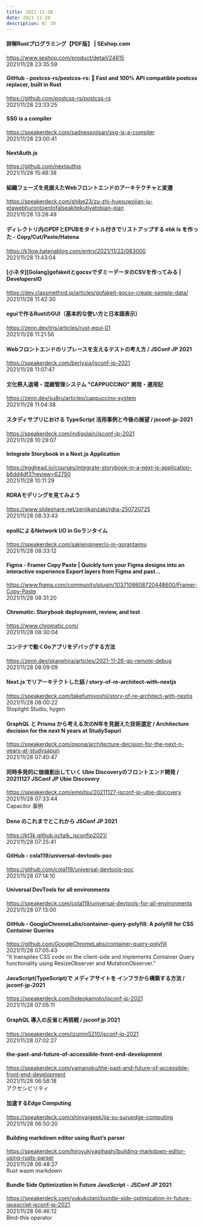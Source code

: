 ```yaml
---
title: 2021-11-28
date: 2021-11-28
description: B! 30
---
```


#### 詳解Rustプログラミング【PDF版】 | SEshop.com
https://www.seshop.com/product/detail/24815<br>
2021/11/28 23:35:59<br>


#### GitHub - postcss-rs/postcss-rs: 🚀 Fast and 100% API compatible postcss replacer, built in Rust
https://github.com/postcss-rs/postcss-rs<br>
2021/11/28 23:33:25<br>


#### SSG is a compiler
https://speakerdeck.com/sadnessojisan/ssg-is-a-compiler<br>
2021/11/28 23:00:41<br>


#### NextAuth.js
https://github.com/nextauthjs<br>
2021/11/28 15:48:38<br>


#### 組織フェーズを見据えたWebフロントエンドのアーキテクチャと変遷
https://speakerdeck.com/shibe23/zu-zhi-huesuwojian-ju-etawebhurontoentofalseakitekutiyatobian-qian<br>
2021/11/28 13:28:49<br>


#### ディレクトリ内のPDFとEPUBをタイトル付きでリストアップする ebk ls を作った - Copy/Cut/Paste/Hatena
https://k1low.hatenablog.com/entry/2021/11/22/083000<br>
2021/11/28 11:43:04<br>


#### [小ネタ][Golang]gofakeitとgocsvでダミーデータのCSVを作ってみる | DevelopersIO
https://dev.classmethod.jp/articles/gofakeit-gocsv-create-sample-data/<br>
2021/11/28 11:42:30<br>


#### eguiで作るRustのGUI（基本的な使い方と日本語表示）
https://zenn.dev/tris/articles/rust-egui-01<br>
2021/11/28 11:21:56<br>


#### Webフロントエンドのリプレースを支えるテストの考え方 / JSConf JP 2021
https://speakerdeck.com/berlysia/jsconf-jp-2021<br>
2021/11/28 11:07:47<br>


#### 文化祭入退場・混雑管理システム "CAPPUCCINO" 開発・運用記
https://zenn.dev/su8ru/articles/cappuccino-system<br>
2021/11/28 11:04:38<br>


#### スタディサプリにおける TypeScript 活用事例と今後の展望 / jsconf-jp-2021
https://speakerdeck.com/indigolain/jsconf-jp-2021<br>
2021/11/28 10:29:07<br>


#### Integrate Storybook in a Next.js Application
https://egghead.io/courses/integrate-storybook-in-a-next-js-application-b6dd4df3?review=62750<br>
2021/11/28 10:11:29<br>


#### RDRAモデリングを見てみよう
https://www.slideshare.net/zenjikanzaki/rdra-250720725<br>
2021/11/28 08:33:43<br>


#### epollによるNetwork I/O in Goランタイム
https://speakerdeck.com/sakiengineer/o-in-gorantaimu<br>
2021/11/28 08:33:12<br>


#### Figma - Framer Copy Paste | Quickly turn your Figma designs into an interactive experience Export layers from Figma and past...
https://www.figma.com/community/plugin/1037108608720448600/Framer-Copy-Paste<br>
2021/11/28 08:31:20<br>


#### Chromatic: Storybook deployment, review, and test
https://www.chromatic.com/<br>
2021/11/28 08:30:04<br>


#### コンテナで動くGoアプリをデバッグする方法
https://zenn.dev/skanehira/articles/2021-11-26-go-remote-debug<br>
2021/11/28 08:09:09<br>


#### Next.js でリアーキテクトした話 / story-of-re-architect-with-nextjs
https://speakerdeck.com/takefumiyoshii/story-of-re-architect-with-nextjs<br>
2021/11/28 08:00:22<br>
Stoplight Studio, hygen


#### GraphQL と Prisma から考える次のN年を見据えた技術選定 / Architecture decision for the next N years at StudySapuri
https://speakerdeck.com/qsona/architecture-decision-for-the-next-n-years-at-studysapuri<br>
2021/11/28 07:40:47<br>


#### 同時多発的に価値創出していく Ubie Discoveryのフロントエンド開発 / 20211127 JSConf JP Ubie Discovery
https://speakerdeck.com/empitsu/20211127-jsconf-jp-ubie-discovery<br>
2021/11/28 07:33:44<br>
Capacitor 事例


#### Deno のこれまでとこれから JSConf JP 2021
https://kt3k.github.io/talk_jsconfjp2021/<br>
2021/11/28 07:25:41<br>


#### GitHub - cola119/universal-devtools-poc
https://github.com/cola119/universal-devtools-poc<br>
2021/11/28 07:14:10<br>


#### Universal DevTools for all environments
https://speakerdeck.com/cola119/universal-devtools-for-all-environments<br>
2021/11/28 07:13:00<br>


#### GitHub - GoogleChromeLabs/container-query-polyfill: A polyfill for CSS Container Queries
https://github.com/GoogleChromeLabs/container-query-polyfill<br>
2021/11/28 07:05:43<br>
“It transpiles CSS code on the client-side and implements Container Query functionality using ResizeObserver and MutationObserver.”


#### JavaScript(TypeScript)で メディアサイトを インフラから構築する方法 / jsconf-jp-2021
https://speakerdeck.com/hideokamoto/jsconf-jp-2021<br>
2021/11/28 07:05:11<br>


#### GraphQL 導入の反省と再挑戦 / jsconf jp 2021
https://speakerdeck.com/izumin5210/jsconf-jp-2021<br>
2021/11/28 07:02:27<br>


#### the-past-and-future-of-accessible-front-end-development
https://speakerdeck.com/yamanoku/the-past-and-future-of-accessible-front-end-development<br>
2021/11/28 06:58:18<br>
アクセシビリティ


#### 加速するEdge Computing
https://speakerdeck.com/shinyaigeek/jia-su-suruedge-computing<br>
2021/11/28 06:50:20<br>


#### Building markdown editor using Rust’s parser
https://speakerdeck.com/hiroyukiyagihashi/building-markdown-editor-using-rusts-parser<br>
2021/11/28 06:48:27<br>
Rust wasm markdown


#### Bundle Side Optimization in Future JavaScript - JSConf JP 2021
https://speakerdeck.com/yukukotani/bundle-side-optimization-in-future-javascript-jsconf-jp-2021<br>
2021/11/28 06:46:12<br>
Bind-this operator



